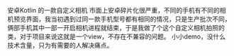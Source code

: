 安卓Kotlin 的一款自定义相机
市面上安卓碎片化很严重，不同的手机有不同的相机预览界面，我当初遇到过同一款手机型号都有相同的情况，只是生产批次不同，俩部手机其中一部一开启相机进程就结束，于是我做了个这个自定义相机拍照的类，对于项目来说这就是一个view，不存在不兼容的问题。
小小demo，没什么技术含量，只为有需要的人解决痛点。
